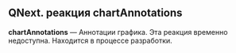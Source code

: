 ## QNext. реакция chartAnnotations

**chartAnnotations** — Аннотации графика. Эта реакция временно недоступна. Находится в процессе разработки.



